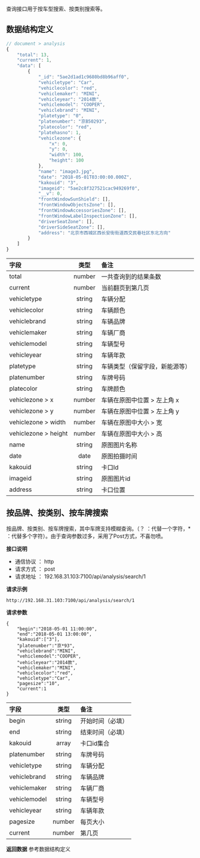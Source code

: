 查询接口用于按车型搜索、按类别搜索等。

## **数据结构定义**
```javascript
// document > analysis
{
    "total": 13,
    "current": 1,
    "data": [
        {
            "_id": "5ae2d1ad1c9680bd8b96aff0",
            "vehicletype": "Car",
            "vehiclecolor": "red",
            "vehiclemaker": "MINI",
            "vehicleyear": "2014款",
            "vehiclemodel": "COOPER",
            "vehiclebrand": "MINI",
            "platetype": "0",
            "platenumber": "京B50293",
            "platecolor": "red",
            "platehasno": 1,
            "vehiclezone": {
                "x": 0,
                "y": 0,
                "width": 100,
                "height": 100
            },
            "name": "image3.jpg",
            "date": "2018-05-01T03:00:00.000Z",
            "kakouid": "3",
            "imageid": "5ae2c8f327521cac949269f0",
            "__v": 0,
            "frontWindowSunShield": [],
            "frontWindowObjectsZone": [],
            "frontWindowAccessoriesZone": [],
            "frontWindowLabelInspectionZone": [],
            "driverSeatZone": [],
            "driverSideSeatZone": [],
            "address": "北京市西城区西长安街街道西交民巷社区东北方向"
        }
    ]
}

```
字段|类型|备注
:-|:-:|:-
total|number|一共查询到的结果条数
current|number|当前翻页到第几页
vehicletype|string|车辆分配
vehiclecolor|string|车辆颜色
vehiclebrand |string|车辆品牌
vehiclemaker |string|车辆厂商
vehiclemodel |string|车辆型号
vehicleyear |string|车辆年款
platetype|string|车辆类型（保留字段，新能源等）
platenumber|string|车牌号码
platecolor|string|车牌颜色
vehiclezone > x|number|车辆在原图中位置 > 左上角 x
vehiclezone > y|number|车辆在原图中位置 > 左上角 y
vehiclezone > width|number|车辆在原图中大小 > 宽
vehiclezone > height|number|车辆在原图中大小 > 高
name|string|原图图片名称
date|date|原图拍摄时间
kakouid|string|卡口Id
imageid|string|原图图片id
address|string|卡口位置


## **按品牌、按类别、按车牌搜索**
按品牌、按类别、按车牌搜索，其中车牌支持模糊查询。（？ ：代替一个字符，* ：代替多个字符）。由于查询参数过多，采用了Post方式，不喜勿喷。

**接口说明**
* 通信协议 ： http
* 请求方式 ： post
* 请求地址 ： 192.168.31.103:7100/api/analysis/search/1

**请求示例**
```
http://192.168.31.103:7100/api/analysis/search/1
```

**请求参数**
```
{
    "begin":"2018-05-01 11:00:00",
    "end":"2018-05-01 13:00:00",
    "kakouid":["3"],  
    "platenumber":"京*93", 
    "vehiclebrand":"MINI",
    "vehiclemodel":"COOPER",
    "vehicleyear":"2014款",
    "vehiclemaker":"MINI",
    "vehiclecolor":"red",
    "vehicletype":"Car",
    "pagesize":"10",
    "current":1
}
``` 

字段|类型|备注
:-|:-:|:-
begin|string|开始时间（必填）
end|string|结束时间（必填）
kakouid|array|卡口id集合
platenumber |string|车牌号码
vehicletype|string|车辆分配
vehiclebrand |string|车辆品牌
vehiclemaker |string|车辆厂商
vehiclemodel |string|车辆型号
vehicleyear |string|车辆年款
pagesize |number|每页大小
current |number|第几页


**返回数据**
参考数据结构定义